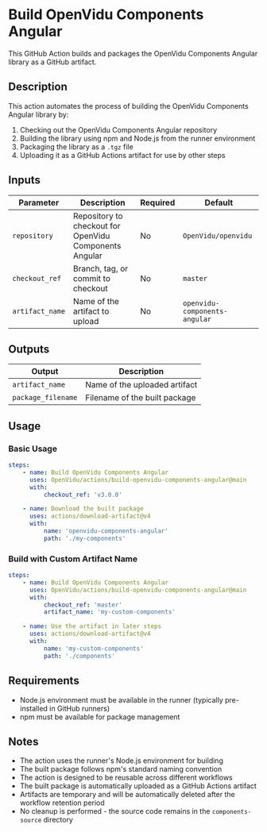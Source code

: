 # Build OpenVidu Components Angular

This GitHub Action builds and packages the OpenVidu Components Angular library as a GitHub artifact.

## Description

This action automates the process of building the OpenVidu Components Angular library by:

1. Checking out the OpenVidu Components Angular repository
2. Building the library using npm and Node.js from the runner environment
3. Packaging the library as a `.tgz` file
4. Uploading it as a GitHub Actions artifact for use by other steps

## Inputs

| Parameter       | Description                                            | Required | Default                       |
| --------------- | ------------------------------------------------------ | -------- | ----------------------------- |
| `repository`    | Repository to checkout for OpenVidu Components Angular | No       | `OpenVidu/openvidu`           |
| `checkout_ref`  | Branch, tag, or commit to checkout                     | No       | `master`                      |
| `artifact_name` | Name of the artifact to upload                         | No       | `openvidu-components-angular` |

## Outputs

| Output             | Description                   |
| ------------------ | ----------------------------- |
| `artifact_name`    | Name of the uploaded artifact |
| `package_filename` | Filename of the built package |

## Usage

### Basic Usage

```yaml
steps:
    - name: Build OpenVidu Components Angular
      uses: OpenVidu/actions/build-openvidu-components-angular@main
      with:
          checkout_ref: 'v3.0.0'

    - name: Download the built package
      uses: actions/download-artifact@v4
      with:
          name: 'openvidu-components-angular'
          path: './my-components'
```

### Build with Custom Artifact Name

```yaml
steps:
    - name: Build OpenVidu Components Angular
      uses: OpenVidu/actions/build-openvidu-components-angular@main
      with:
          checkout_ref: 'master'
          artifact_name: 'my-custom-components'

    - name: Use the artifact in later steps
      uses: actions/download-artifact@v4
      with:
          name: 'my-custom-components'
          path: './components'
```

## Requirements

-   Node.js environment must be available in the runner (typically pre-installed in GitHub runners)
-   npm must be available for package management

## Notes

-   The action uses the runner's Node.js environment for building
-   The built package follows npm's standard naming convention
-   The action is designed to be reusable across different workflows
-   The built package is automatically uploaded as a GitHub Actions artifact
-   Artifacts are temporary and will be automatically deleted after the workflow retention period
-   No cleanup is performed - the source code remains in the `components-source` directory
